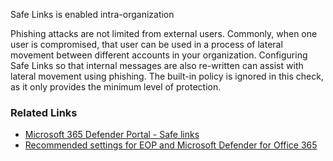 Safe Links is enabled intra-organization

Phishing attacks are not limited from external users. Commonly, when one user is compromised, that user can be used in a process of lateral movement between different accounts in your organization. Configuring Safe Links so that internal messages are also re-written can assist with lateral movement using phishing. The built-in policy is ignored in this check, as it only provides the minimum level of protection.

### Related Links

* [Microsoft 365 Defender Portal - Safe links](https://security.microsoft.com/safelinksv2) 
* [Recommended settings for EOP and Microsoft Defender for Office 365](https://aka.ms/orca-atpp-docs-7)
